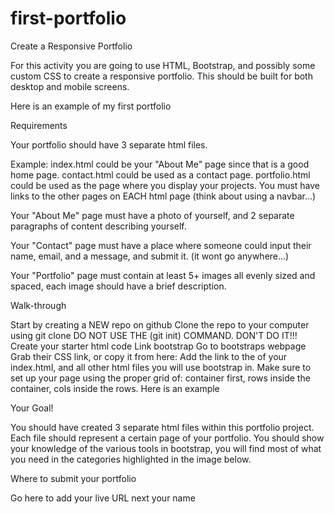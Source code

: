 # first-portfolio
Create a Responsive Portfolio

For this activity you are going to use HTML, Bootstrap, and possibly some custom CSS to create a responsive portfolio. This should be built for both desktop and mobile screens.

Here is an example of my first portfolio

Requirements

Your portfolio should have 3 separate html files.

Example:
index.html could be your "About Me" page since that is a good home page.
contact.html could be used as a contact page.
portfolio.html could be used as the page where you display your projects.
You must have links to the other pages on EACH html page (think about using a navbar...)

Your "About Me" page must have a photo of yourself, and 2 separate paragraphs of content describing yourself.

Your "Contact" page must have a place where someone could input their name, email, and a message, and submit it. (it wont go anywhere...)

Your "Portfolio" page must contain at least 5+ images all evenly sized and spaced, each image should have a brief description.

Walk-through

Start by creating a NEW repo on github
Clone the repo to your computer using git clone <url> DO NOT USE THE (git init) COMMAND. DON'T DO IT!!!
Create your starter html code
Link bootstrap
Go to bootstraps webpage
Grab their CSS link, or copy it from here: <link href="https://cdn.jsdelivr.net/npm/bootstrap@5.1.3/dist/css/bootstrap.min.css" rel="stylesheet" integrity="sha384-1BmE4kWBq78iYhFldvKuhfTAU6auU8tT94WrHftjDbrCEXSU1oBoqyl2QvZ6jIW3" crossorigin="anonymous">
Add the link to the <head> of your index.html, and all other html files you will use bootstrap in.
Make sure to set up your page using the proper grid of: container first, rows inside the container, cols inside the rows.
Here is an example
<!-- You only need 1 container for your page -->
<div class="container">
    <!-- You can have as many rows in a container that you would like -->
    <div class="row">
        <!-- You can have 12 cols in a row -->
        <div class="col">
            <!-- Content to be displayed to the page goes inside your 'col' divs -->
        </div>
    </div>
</div>
Your Goal!

You should have created 3 separate html files within this portfolio project.
Each file should represent a certain page of your portfolio.
You should show your knowledge of the various tools in bootstrap, you will find most of what you need in the categories highlighted in the image below.


Where to submit your portfolio

Go here to add your live URL next your name